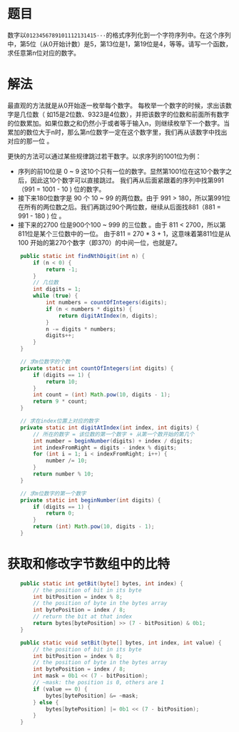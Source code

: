 # 题目

数字以`0123456789101112131415···`的格式序列化到一个字符序列中。在这个序列中，第5位（从0开始计数）是5，第13位是1，第19位是4，等等。请写一个函数，求任意第n位对应的数字。

# 解法

最直观的方法就是从0开始逐一枚举每个数字。 每枚举一个数字的时候，求出该数字是几位数（ 如15是2位数、9323是4位数），并把该数字的位数和前面所有数字的位数累加。如果位数之和仍然小于或者等于输入n，则继续枚举下一个数字。当累加的数位大于n时，那么第n位数字一定在这个数字里，我们再从该数字中找出对应的那一位 。

 更快的方法可以通过某些规律跳过若干数字。以求序列的1001位为例：

-   序列的前10位是 0 ~ 9 这10个只有一位的数字。显然第1001位在这10个数字之后，因此这10个数字可以直接跳过。 我们再从后面紧跟着的序列中找第991（991 = 1001 - 10 ) 位的数字。
-   接下来180位数字是 90 个 10 ~ 99 的两位数。由于 991 > 180，所以第991位在所有的两位数之后。我们再跳过90个两位数，继续从后面找881（881 = 991 - 180 ) 位 。
-   接下来的2700 位是900个100 ~ 999 的三位数 。由于 811 < 2700，所以第811位是某个三位数中的一位。 由于811 = 270 * 3 + 1，这意味着第811位是从100 开始的第270个数字（即370）的中间一位，也就是7。

 ```java
     public static int findNthDigit(int n) {
         if (n < 0) {
             return -1;
         }
         // 几位数
         int digits = 1;
         while (true) {
             int numbers = countOfIntegers(digits);
             if (n < numbers * digits) {
                 return digitAtIndex(n, digits);
             }
             n -= digits * numbers;
             digits++;
         }
     }
 
     // 求m位数字的个数
     private static int countOfIntegers(int digits) {
         if (digits == 1) {
             return 10;
         }
         int count = (int) Math.pow(10, digits - 1);
         return 9 * count;
     }
 
     // 求在index位置上对应的数字
     private static int digitAtIndex(int index, int digits) {
         // 所在的数字 = 该位数的第一个数字 + 从第一个数开始的第几个
         int number = beginNumber(digits) + index / digits;
         int indexFromRight = digits - index % digits;
         for (int i = 1; i < indexFromRight; i++) {
             number /= 10;
         }
         return number % 10;
     }
 
     // 求m位数字的第一个数字
     private static int beginNumber(int digits) {
         if (digits == 1) {
             return 0;
         }
         return (int) Math.pow(10, digits - 1);
     }
 ```

# 获取和修改字节数组中的比特

```java
    public static int getBit(byte[] bytes, int index) {
        // the position of bit in its byte
        int bitPosition = index % 8;
        // the position of byte in the bytes array
        int bytePosition = index / 8;
        // return the bit at that index
        return bytes[bytePosition] >> (7 - bitPosition) & 0b1;
    }

    public static void setBit(byte[] bytes, int index, int value) {
        // the position of bit in its byte
        int bitPosition = index % 8;
        // the position of byte in the bytes array
        int bytePosition = index / 8;
        int mask = 0b1 << (7 - bitPosition);
        // ~mask: the position is 0, others are 1
        if (value == 0) {
            bytes[bytePosition] &= ~mask;
        } else {
            bytes[bytePosition] |= 0b1 << (7 - bitPosition);
        }
    }
```

